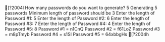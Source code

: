 [?2004l
How many passwords do you want to generate? 5
Generating 5 passwords
Minimum length of password should be 3
Enter the length of Password #1: 5
Enter the length of Password #2: 6
Enter the length of Password #3: 7
Enter the length of Password #4: 4
Enter the length of Password #5: 8
Password #1 = n1CnQ
Password #2 = f61LoZ
Password #3 = m8pTmyb
Password #4 = s1SI
Password #5 = 64xbbgHs
[?2004h
